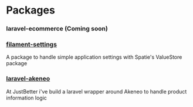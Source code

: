 # Packages

### laravel-ecommerce (Coming soon)

### [filament-settings](https://github.com/reworck/filament-settings)
A package to handle simple application settings with Spatie's ValueStore package

### [laravel-akeneo](https://github.com/justbetter/laravel-akeneo)
At JustBetter i've build a laravel wrapper around 
Akeneo to handle product information logic
